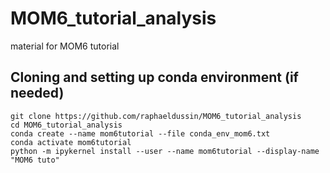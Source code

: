 # MOM6_tutorial_analysis
material for MOM6 tutorial

## Cloning and setting up conda environment (if needed)

```
git clone https://github.com/raphaeldussin/MOM6_tutorial_analysis
cd MOM6_tutorial_analysis
conda create --name mom6tutorial --file conda_env_mom6.txt
conda activate mom6tutorial
python -m ipykernel install --user --name mom6tutorial --display-name "MOM6 tuto"
```
